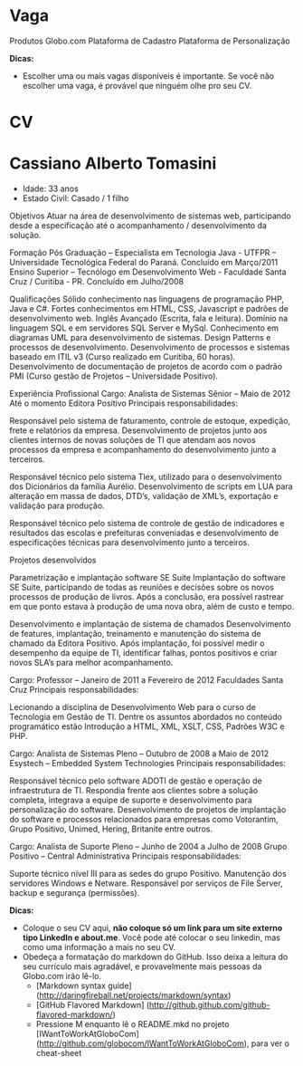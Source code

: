 Vaga
====

Produtos Globo.com
Plataforma de Cadastro
Plataforma de Personalização

__Dicas:__
* Escolher uma ou mais vagas disponíveis é importante. Se você não escolher uma vaga, é provável que ninguém olhe pro seu CV.

CV
==

Cassiano Alberto Tomasini
===
* Idade: 33 anos
* Estado Civil: Casado / 1 filho

Objetivos
Atuar na área de desenvolvimento de sistemas web, participando desde a especificação até o acompanhamento / desenvolvimento da solução.

Formação
Pós Graduação – Especialista em Tecnologia Java - UTFPR – Universidade Tecnológica Federal do Paraná. Concluído em Março/2011
Ensino Superior – Tecnólogo em Desenvolvimento Web - Faculdade Santa Cruz / Curitiba - PR. Concluído em Julho/2008

Qualificações
	Sólido conhecimento nas linguagens de programação PHP, Java e C#.
	Fortes conhecimentos em HTML, CSS, Javascript e padrões de desenvolvimento web.
	Inglês Avançado (Escrita, fala e leitura).
	Domínio na linguagem SQL e em servidores SQL Server e MySql.
	Conhecimento em diagramas UML para desenvolvimento de sistemas.
	Design Patterns e processos de desenvolvimento.
	Desenvolvimento de processos e sistemas baseado em ITIL v3 (Curso realizado em Curitiba, 60 horas).
	Desenvolvimento de documentação de projetos de acordo com o padrão PMI (Curso gestão de Projetos – Universidade Positivo).


Experiência Profissional
Cargo: Analista de Sistemas Sênior – Maio de 2012 Até o momento
Editora Positivo
Principais responsabilidades: 

Responsável pelo sistema de faturamento, controle de estoque, expedição, frete e relatórios da empresa.  Desenvolvimento de projetos junto aos clientes internos de novas soluções de TI que atendam 
aos novos processos da empresa e acompanhamento do desenvolvimento junto a terceiros.

Responsável técnico pelo sistema Tlex, utilizado para o desenvolvimento dos Dicionários da família Aurélio. Desenvolvimento de scripts em LUA para alteração em massa de dados, DTD’s, 
validação de XML’s, exportação e validação para produção. 

Responsável técnico pelo sistema de controle de gestão de indicadores e resultados das escolas e prefeituras conveniadas e desenvolvimento de especificações técnicas para desenvolvimento 
junto a terceiros.

Projetos desenvolvidos

Parametrização e implantação software SE Suite
Implantação do software SE Suite, participando de todas as reuniões e decisões sobre os novos processos de produção de livros. Após a conclusão, era possível rastrear em que ponto estava à produção de uma nova obra, além de custo e tempo.

Desenvolvimento e implantação de sistema de chamados
Desenvolvimento de features, implantação, treinamento e manutenção do sistema de chamado da Editora Positivo. Após implantação, foi possível medir o desempenho da equipe de TI, identificar falhas, pontos positivos e criar novos SLA’s para melhor acompanhamento.

Cargo: Professor – Janeiro de 2011 a Fevereiro de 2012 
Faculdades Santa Cruz
Principais responsabilidades: 

Lecionando a disciplina de Desenvolvimento Web para o curso de Tecnologia em Gestão de TI. Dentre os assuntos abordados no conteúdo programático estão Introdução a HTML, XML, XSLT, CSS, Padrões W3C e PHP.

Cargo: Analista de Sistemas Pleno – Outubro de 2008 a Maio de 2012 
Esystech – Embedded System Technologies
Principais responsabilidades: 

Responsável técnico pelo software ADOTI de gestão e operação de infraestrutura de TI. Respondia frente aos clientes sobre a solução completa, integrava a equipe de suporte e desenvolvimento para personalização do software. Desenvolvimento de projetos de implantação do software e processos relacionados para empresas como Votorantim, Grupo Positivo, Unimed, Hering, Britanite entre outros. 

Cargo: Analista de Suporte Pleno – Junho de 2004 a Julho de 2008
Grupo Positivo – Central Administrativa
Principais responsabilidades: 

Suporte técnico nível III para as sedes do grupo Positivo. Manutenção dos servidores Windows e Netware. Responsável por serviços de File Server, backup e segurança (permissões). 

__Dicas:__
* Coloque o seu CV aqui, __não coloque só um link para um site externo tipo LinkedIn e about.me__. Você pode até colocar o seu linkedin, mas como uma informação a mais no seu CV.
* Obedeça a formatação do markdown do GitHub. Isso deixa a leitura do seu currículo mais agradável, e provavelmente mais pessoas da Globo.com irão lê-lo.
	* [Markdown syntax guide] (http://daringfireball.net/projects/markdown/syntax)
	* [GitHub Flavored Markdown] (http://github.github.com/github-flavored-markdown/)
	* Pressione M enquanto lê o README.mkd no projeto [IWantToWorkAtGloboCom] (http://github.com/globocom/IWantToWorkAtGloboCom), para ver o cheat-sheet
